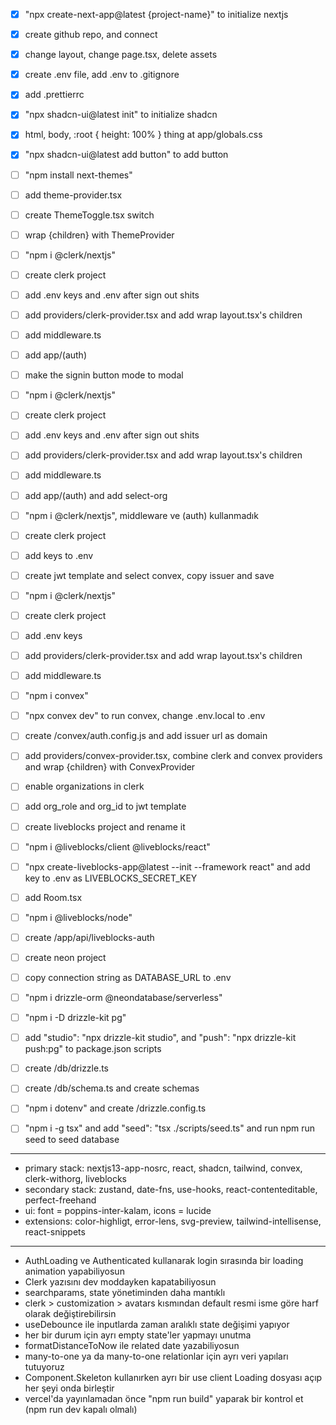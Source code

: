 - [x] "npx create-next-app@latest {project-name}" to initialize nextjs
- [x] create github repo, and connect
- [x] change layout, change page.tsx, delete assets
- [x] create .env file, add .env to .gitignore
- [x] add .prettierrc

- [x] "npx shadcn-ui@latest init" to initialize shadcn
- [x] html, body, :root { height: 100% } thing at app/globals.css
- [x] "npx shadcn-ui@latest add button" to add button

- [ ] "npm install next-themes"
- [ ] add theme-provider.tsx
- [ ] create ThemeToggle.tsx switch
- [ ] wrap {children} with ThemeProvider

- [ ] "npm i @clerk/nextjs"
- [ ] create clerk project
- [ ] add .env keys and .env after sign out shits
- [ ] add providers/clerk-provider.tsx and add wrap layout.tsx's children
- [ ] add middleware.ts
- [ ] add app/(auth)
- [ ] make the signin button mode to modal

- [ ] "npm i @clerk/nextjs"
- [ ] create clerk project
- [ ] add .env keys and .env after sign out shits
- [ ] add providers/clerk-provider.tsx and add wrap layout.tsx's children
- [ ] add middleware.ts
- [ ] add app/(auth) and add select-org

- [ ] "npm i @clerk/nextjs", middleware ve (auth) kullanmadık
- [ ] create clerk project
- [ ] add keys to .env
- [ ] create jwt template and select convex, copy issuer and save

- [ ] "npm i @clerk/nextjs"
- [ ] create clerk project
- [ ] add .env keys
- [ ] add providers/clerk-provider.tsx and add wrap layout.tsx's children
- [ ] add middleware.ts

- [ ] "npm i convex"
- [ ] "npx convex dev" to run convex, change .env.local to .env
- [ ] create /convex/auth.config.js and add issuer url as domain
- [ ] add providers/convex-provider.tsx, combine clerk and convex providers and wrap {children} with ConvexProvider

- [ ] enable organizations in clerk
- [ ] add org_role and org_id to jwt template

- [ ] create liveblocks project and rename it
- [ ] "npm i @liveblocks/client @liveblocks/react"
- [ ] "npx create-liveblocks-app@latest --init --framework react" and add key to .env as LIVEBLOCKS_SECRET_KEY
- [ ] add Room.tsx
- [ ] "npm i @liveblocks/node"
- [ ] create /app/api/liveblocks-auth

- [ ] create neon project
- [ ] copy connection string as DATABASE_URL to .env
- [ ] "npm i drizzle-orm @neondatabase/serverless"
- [ ] "npm i -D drizzle-kit pg"
- [ ] add "studio": "npx drizzle-kit studio", and "push": "npx drizzle-kit push:pg" to package.json scripts
- [ ] create /db/drizzle.ts
- [ ] create /db/schema.ts and create schemas
- [ ] "npm i dotenv" and create /drizzle.config.ts
- [ ] "npm i -g tsx" and add "seed": "tsx ./scripts/seed.ts" and run npm run seed to seed database

---

- primary stack: nextjs13-app-nosrc, react, shadcn, tailwind, convex, clerk-withorg, liveblocks
- secondary stack: zustand, date-fns, use-hooks, react-contenteditable, perfect-freehand
- ui: font = poppins-inter-kalam, icons = lucide
- extensions: color-highligt, error-lens, svg-preview, tailwind-intellisense, react-snippets

---

- AuthLoading ve Authenticated kullanarak login sırasında bir loading animation yapabiliyosun
- Clerk yazısını dev moddayken kapatabiliyosun
- searchparams, state yönetiminden daha mantıklı
- clerk > customization > avatars kısmından default resmi isme göre harf olarak değiştirebilirsin
- useDebounce ile inputlarda zaman aralıklı state değişimi yapıyor
- her bir durum için ayrı empty state'ler yapmayı unutma
- formatDistanceToNow ile related date yazabiliyosun
- many-to-one ya da many-to-one relationlar için ayrı veri yapıları tutuyoruz
- Component.Skeleton kullanırken ayrı bir use client Loading dosyası açıp her şeyi onda birleştir
- vercel'da yayınlamadan önce "npm run build" yaparak bir kontrol et (npm run dev kapalı olmalı)
